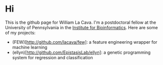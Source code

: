 Hi
===
This is the github page for William La Cava. I'm a postdoctoral fellow at the University of Pennsylvania in the [Institute for Bioinformatics](http://upibi.org). Here are some of my projects:

- (FEW)[http://github.com/lacava/few]: a feature engineering wrapper for machine learning
- (ellyn)[http://github.com/EpistasisLab/ellyn]: a genetic programming system for regression and classification


